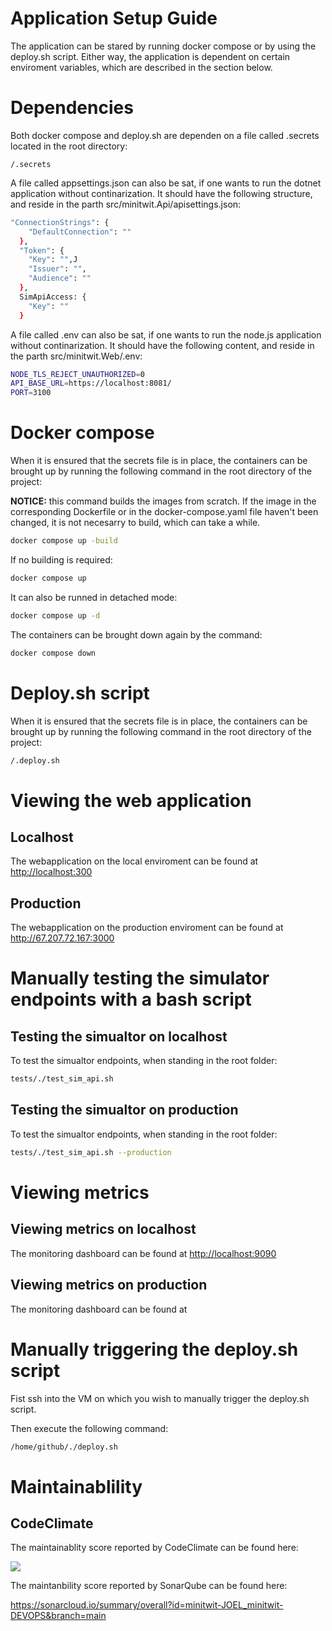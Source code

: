 # Application Setup Guide

The application can be stared by running docker compose or by using the deploy.sh script.
Either way, the application is dependent on certain enviroment variables, which are described in the section below.

# Dependencies

Both docker compose and deploy.sh are dependen on a file called .secrets located in the root directory:

```/.secrets```

A file called appsettings.json can also be sat, if one wants to run the dotnet application without continarization.
It should have the following structure, and reside in the parth src/minitwit.Api/apisettings.json:

```sh
"ConnectionStrings": {
    "DefaultConnection": ""
  },
  "Token": {
    "Key": "",J
    "Issuer": "",
    "Audience": ""
  },
  SimApiAccess: {
    "Key": ""
  }
```
A file called .env can also be sat, if one wants to run the node.js application without continarization.
It should have the following content, and reside in the parth src/minitwit.Web/.env:

```sh
NODE_TLS_REJECT_UNAUTHORIZED=0
API_BASE_URL=https://localhost:8081/
PORT=3100
```

# Docker compose

When it is ensured that the secrets file is in place, 
the containers can be brought up by running the following command in the root directory of the project:

**NOTICE:** this command builds the images from scratch. If the image in the corresponding Dockerfile 
or in the docker-compose.yaml file haven't been changed, it is not necesarry to build, which can take a while.

```sh
docker compose up -build
```

If no building is required:

```sh
docker compose up
```

It can also be runned in detached mode:

```sh
docker compose up -d
```

The containers can be brought down again by the command:

```sh
docker compose down
```

# Deploy.sh script

When it is ensured that the secrets file is in place, 
the containers can be brought up by running the following command in the root directory of the project:

```sh
/.deploy.sh
```

# Viewing the web application

## Localhost

The webapplication on the local enviroment can be found at <http://localhost:300>

## Production

The webapplication on the production enviroment can be found at <http://67.207.72.167:3000>

# Manually testing the simulator endpoints with a bash script

## Testing the simualtor on localhost

To test the simualtor endpoints, when standing in the root folder:

```sh
tests/./test_sim_api.sh 
```

## Testing the simualtor on production

To test the simualtor endpoints, when standing in the root folder:

```sh
tests/./test_sim_api.sh --production
```

# Viewing metrics

## Viewing metrics on localhost

The monitoring dashboard can be found at <http://localhost:9090>

## Viewing metrics on production

The monitoring dashboard can be found at

# Manually triggering the deploy.sh script

Fist ssh into the VM on which you wish to manually trigger the deploy.sh script.

Then execute the following command:

```sh
/home/github/./deploy.sh
```

# Maintainablility

## CodeClimate

The maintainablity score reported by CodeClimate can be found here:

<a href="https://codeclimate.com/github/minitwit-JOEL/minitwit-DEVOPS/maintainability"><img src="https://api.codeclimate.com/v1/badges/1a8ebed837410df38623/maintainability" /></a>

The maintanbility score reported by SonarQube can be found here:

<https://sonarcloud.io/summary/overall?id=minitwit-JOEL_minitwit-DEVOPS&branch=main>